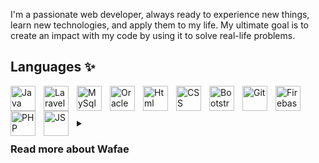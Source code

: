 I'm a passionate web developer, always ready to experience new things, learn new technologies, and apply them to my life. 
My ultimate goal is to create an impact with my code by using it to solve real-life problems.
## Languages ✨
<img align="left" alt="Java" width="40px" style="padding-right:10px;" src="https://cdn.jsdelivr.net/gh/devicons/devicon/icons/java/java-original-wordmark.svg" />
<img align="left" alt="Laravel" width="40px" style="padding-right:10px;"  src="https://cdn.jsdelivr.net/gh/devicons/devicon/icons/laravel/laravel-plain-wordmark.svg" />
<img  align="left" alt="MySql" width="40px" style="padding-right:10px;" src="https://cdn.jsdelivr.net/gh/devicons/devicon/icons/mysql/mysql-original-wordmark.svg" />
<img align="left" alt="Oracle" width="40px" style="padding-right:10px;"  src="https://cdn.jsdelivr.net/gh/devicons/devicon/icons/oracle/oracle-original.svg" />
<img align="left" alt="Html" width="40px" style="padding-right:10px;" src="https://cdn.jsdelivr.net/gh/devicons/devicon/icons/html5/html5-original-wordmark.svg" />
<img align="left" alt="CSS" width="40px" style="padding-right:10px;" src="https://cdn.jsdelivr.net/gh/devicons/devicon/icons/css3/css3-original-wordmark.svg" />
<img align="left" alt="Bootstrap" width="40px" style="padding-right:10px;" src="https://cdn.jsdelivr.net/gh/devicons/devicon/icons/bootstrap/bootstrap-original-wordmark.svg" />
<img align="left" alt="Git" width="40px" style="padding-right:10px;" src="https://cdn.jsdelivr.net/gh/devicons/devicon/icons/git/git-original-wordmark.svg" />
<img align="left" alt="Firebase" width="40px" style="padding-right:10px;" src="https://cdn.jsdelivr.net/gh/devicons/devicon/icons/firebase/firebase-plain-wordmark.svg" />
<img align="left" alt="PHP" width="40px" style="padding-right:10px;" src="https://cdn.jsdelivr.net/gh/devicons/devicon/icons/php/php-original.svg" />
<img align="left" alt="JS" width="40px" style="padding-right:10px;" src="https://cdn.jsdelivr.net/gh/devicons/devicon/icons/javascript/javascript-original.svg" />
<br/>
<br/>
<br/>
<details>
      <summary><h3>Read more about Wafae</h3></summary>
I am a Junior Backend developer, with a Bachelor's degree in Computer Science, currently working on a professional UX design certificate to get a deep idea about the user experience.
Before, I worked as a full-stack intern at ITIC SOLUTION company, where I built the visitor and customer sections of a website dedicated to managing a car rental agency, using Laravel 9, JavaScript, and HeidiSQL.
I bring a unique combination of skills and perspectives to a junior backend role since I focus on the user experience, also I have experience in both frontend and backend roles, and I keep seeking new knowledge and skills through self-learning.
In my spare time ⚡, I like to stay fit and active by working out, I also like to write. When I write, I relax completely and find myself in another world. It helps me think outside the box and use my imagination and creative sides. I also like meditation since it helps to organize my thoughts.

<!--
**wafaehai/wafaehai** is a ✨ _special_ ✨ repository because its `README.md` (this file) appears on your GitHub profile.

Here are some ideas to get you started:

- 🔭 I’m currently working on ...
- 🌱 I’m currently learning ...
- 👯 I’m looking to collaborate on ...
- 🤔 I’m looking for help with ...
- 💬 Ask me about ...
- 📫 How to reach me: ...
- 😄 Pronouns: ...
- ⚡ Fun fact: ...
-->
